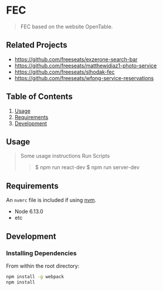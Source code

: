 # FEC

> FEC based on the website OpenTable.

## Related Projects

  - https://github.com/freeseats/exzerone-search-bar
  - https://github.com/freeseats/matthewjdiaz1-photo-service
  - https://github.com/freeseats/slhodak-fec
  - https://github.com/freeseats/wfong-service-reservations

## Table of Contents

1. [Usage](#Usage)
1. [Requirements](#requirements)
1. [Development](#development)

## Usage

> Some usage instructions
> Run Scripts
>> $ npm run react-dev
>> $ npm run server-dev

## Requirements

An `nvmrc` file is included if using [nvm](https://github.com/creationix/nvm).

- Node 6.13.0
- etc

## Development

### Installing Dependencies

From within the root directory:

```sh
npm install -g webpack
npm install
```

